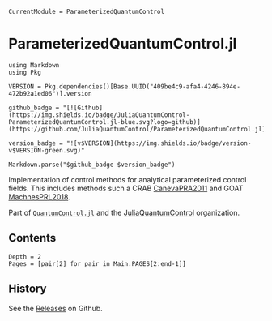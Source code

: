 ```@meta
CurrentModule = ParameterizedQuantumControl
```

# ParameterizedQuantumControl.jl

```@eval
using Markdown
using Pkg

VERSION = Pkg.dependencies()[Base.UUID("409be4c9-afa4-4246-894e-472b92a1ed06")].version

github_badge = "[![Github](https://img.shields.io/badge/JuliaQuantumControl-ParameterizedQuantumControl.jl-blue.svg?logo=github)](https://github.com/JuliaQuantumControl/ParameterizedQuantumControl.jl)"

version_badge = "![v$VERSION](https://img.shields.io/badge/version-v$VERSION-green.svg)"

Markdown.parse("$github_badge $version_badge")
```

Implementation of control methods for analytical parameterized control fields. This includes methods such a CRAB [CanevaPRA2011](@cite) and GOAT [MachnesPRL2018](@cite).

Part of [`QuantumControl.jl`](https://github.com/JuliaQuantumControl/QuantumControl.jl#readme) and the [JuliaQuantumControl](https://github.com/JuliaQuantumControl) organization.

## Contents


```@contents
Depth = 2
Pages = [pair[2] for pair in Main.PAGES[2:end-1]]
```


## History

See the [Releases](https://github.com/JuliaQuantumControl/ParameterizedQuantumControl.jl/releases) on Github.
